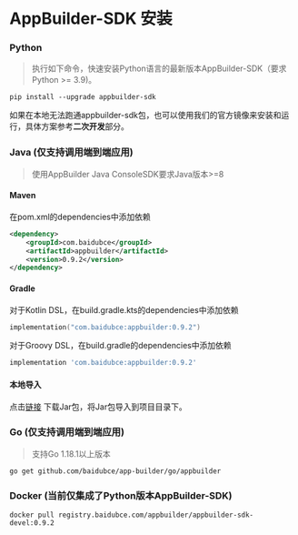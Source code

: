 # AppBuilder-SDK 安装

### Python
> 执行如下命令，快速安装Python语言的最新版本AppBuilder-SDK（要求Python >= 3.9)。

```shell
pip install --upgrade appbuilder-sdk
```
如果在本地无法跑通appbuilder-sdk包，也可以使用我们的官方镜像来安装和运行，具体方案参考**二次开发**部分。

### Java (仅支持调用端到端应用)
> 使用AppBuilder Java ConsoleSDK要求Java版本>=8
#### Maven
在pom.xml的dependencies中添加依赖
```xml
<dependency>
    <groupId>com.baidubce</groupId>
    <artifactId>appbuilder</artifactId>
    <version>0.9.2</version>
</dependency>
```
#### Gradle
对于Kotlin DSL，在build.gradle.kts的dependencies中添加依赖
```kotlin
implementation("com.baidubce:appbuilder:0.9.2")
```
对于Groovy DSL，在build.gradle的dependencies中添加依赖
```groovy
implementation 'com.baidubce:appbuilder:0.9.2'
```
#### 本地导入
点击[链接](https://repo1.maven.org/maven2/com/baidubce/appbuilder/0.9.2/appbuilder-0.9.2.jar) 下载Jar包，将Jar包导入到项目目录下。

### Go (仅支持调用端到端应用)
> 支持Go 1.18.1以上版本

```shell
go get github.com/baidubce/app-builder/go/appbuilder
````

### Docker (当前仅集成了Python版本AppBuilder-SDK)
``` shell
docker pull registry.baidubce.com/appbuilder/appbuilder-sdk-devel:0.9.2
```
